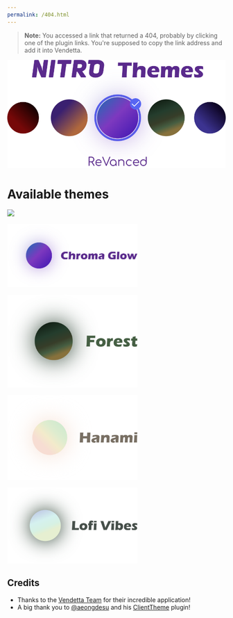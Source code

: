 ```yaml
---
permalink: /404.html
---
```

> **Note:** You accessed a link that returned a 404, probably by clicking one of the plugin links. You're supposed to copy the link address and add it into Vendetta.

[![Nitro Themes Revanced](https://raw.githubusercontent.com/DodoLeDev/NitroThemes-Revanced/main/images/logo.png)](https://github.com/DodoLeDev/NitroThemes-Revanced)

# Available themes
<a href="Aurora"><img src="https://raw.githubusercontent.com/DodoLeDev/NitroThemes-Revanced/main/images/aurora.png" width=300></a>

<a href="ChromaGlow"><img src="https://raw.githubusercontent.com/DodoLeDev/NitroThemes-Revanced/main/images/chroma_glow.png" width=300></a>

<a href="Forest"><img src="https://raw.githubusercontent.com/DodoLeDev/NitroThemes-Revanced/main/images/forest.png" width=300></a>

<a href="Hanami"><img src="https://raw.githubusercontent.com/DodoLeDev/NitroThemes-Revanced/main/images/hanami.png" width=300></a>

<a href="LofiVibes"><img src="https://raw.githubusercontent.com/DodoLeDev/NitroThemes-Revanced/main/images/lofi_vibes.png" width=300></a>

## Credits
- Thanks to the [Vendetta Team](https://github.com/vendetta-mod) for their incredible application!
- A big thank you to [@aeongdesu](https://github.com/aeongdesu/) and his [ClientTheme](https://github.com/aeongdesu/vdplugins/tree/main/plugins/ClientTheme) plugin!
